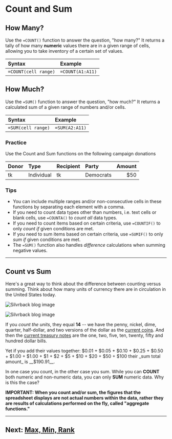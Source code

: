 # Count and Sum

## How Many?
Use the `=COUNT()` function to answer the question, "how many?" It returns a tally of how many __numeric__ values there are in a given range of cells, allowing you to take inventory of a certain set of values.

|Syntax|Example|
|:--|:--|
|`=COUNT(cell range)`|`=COUNT(A1:A11)`|

## How Much?
Use the `=SUM()` function to answer the question, "how much?" It returns a calculated sum of a given range of numbers and/or cells.

|Syntax|Example|
|:--|:--|
|`=SUM(cell range)`|`=SUM(A2:A11)`|

### Practice
Use the Count and Sum functions on the following campaign donations

|Donor|Type|Recipient|Party|Amount|
|:--|:--|:--|:--|--:|
|tk|Individual|tk|Democrats|$50|


### Tips
- You can include multiple ranges and/or non-consecutive cells in these functions by separating each element with a comma.
- If you need to count data types other than numbers, i.e. text cells or blank cells, use `=COUNTA()` to _count all_ data types.
- If you need to count items based on certain criteria, use `=COUNTIF()` to only _count if_ given conditions are met.
- If you need to sum items based on certain criteria, use `=SUMIF()` to only _sum if_ given conditions are met.
- The `=SUM()` function also handles _difference_ calculations when summing negative values.

---

## Count vs Sum
Here's a great way to think about the difference between counting versus summing. Think about how many units of currency there are in circulation in the United States today.

![Silvrback blog image](https://silvrback.s3.amazonaws.com/uploads/ed7f5ac0-e196-4323-bb1d-c46ecfb7fc25/usd-coins_crop_large.jpg)

![Silvrback blog image](https://silvrback.s3.amazonaws.com/uploads/3d8c214c-43b6-4c2f-a035-c1da94f6be48/usd-bills_reduced_large.jpg)

If you _count the units_, they equal __14__ -- we have the penny, nickel, dime, quarter, half-dollar, and two versions of the dollar as the [current coins](https://www.usmint.gov/mint_programs/circulatingCoins/). And then the [current treasury notes](https://www.treasury.gov/resource-center/faqs/Currency/Pages/denominations.aspx) are the one, two, five, ten, twenty, fifty and hundred dollar bills.

Yet if you add their values together:
$0.01 + $0.05 + $0.10 + $0.25 + $0.50 + $1.00 + $1.00 + $1 + $2 + $5 + $10 + $20 + $50 + $100
their _sum total amount_ is __$190.91__.

In one case you count, in the other case you sum. While you can __COUNT__ both numeric and non-numeric data, you can only __SUM__ numeric data. Why is this the case?

__IMPORTANT: When you count and/or sum, the figures that the spreadsheet displays are not actual numbers within the data, rather they are results of calculations performed on the fly, called "aggregate functions."__

---
Next: [Max, Min, Rank](02-max-min-rank.md)
---
